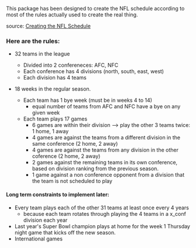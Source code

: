 This package has been designed to create the NFL schedule according to most of the rules actually used to create the real thing. 

source: [Creating the NFL Schedule](https://operations.nfl.com/gameday/nfl-schedule/creating-the-nfl-schedule/)

### Here are the rules:
- 32 teams in the league
    - Divided into 2 confereneces: AFC, NFC
    - Each conference has 4 divisions (north, south, east, west)
    - Each division has 4 teams

- 18 weeks in the regular season. 
    - Each team has 1 bye week (must be in weeks 4 to 14)
        - equal number of teams from AFC and NFC have a bye on any given week
    - Each team plays 17 games
        - 6 games are within their division --> play the other 3 teams twice: 1 home, 1 away 
        - 4 games are against the teams from a different division in the same conference (2 home, 2 away)
        - 4 games are against the teams from any division in the other coference (2 home, 2 away)
        - 2 games against the remaining teams in its own conference, based on division ranking from the previous season. 
        - 1 game against a non conference opponent from a division that the team is not scheduled to play


#### Long term constraints to implement later:
- Every team plays each of the other 31 teams at least once every 4 years
    - because each team rotates through playing the 4 teams in a x_conf division each year
- Last year's Super Bowl champion plays at home for the week 1 Thursday night game that kicks off the new season.
- International games






